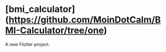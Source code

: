# [bmi_calculator] (https://github.com/MoinDotCalm/BMI-Calculator/tree/one)

A new Flutter project.
